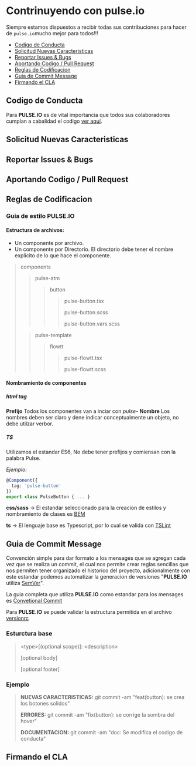 # Contrinuyendo con pulse.io

Siempre estamos dispuestos a recibir todas sus contribuciones para hacer de `pulse.io`mucho mejor para todos!!!

- [Codigo de Conducta](#coc)
- [Solicitud Nuevas Caracteristicas](#snc)
- [Reportar Issues & Bugs](#i&b)
- [Aportando Codigo / Pull Request](apr)
- [Reglas de Codificacion](#rdc)
- [Guia de Commit Message](#gcm)
- [Firmando el CLA](#cla)

## <a name="coc"></a> Codigo de Conducta

  Para __PULSE.IO__ es de vital importancia que todos sus colaboradores cumplan a cabalidad el codigo [ver aquí](https://github.com/ivanntis/pulse/blob/master/CODIGO_CONDUCTA.md).

## <a name="snc"></a> Solicitud Nuevas Caracteristicas

## <a name="i&b"></a> Reportar Issues & Bugs

## <a name="apr"></a> Aportando Codigo / Pull Request
  
## <a name="rdc"></a> Reglas de Codificacion

### Guia de estilo __PULSE.IO__

#### Estructura de archivos:

- Un componente por archivo.
- Un componente por Directorio. El directorio debe tener el nombre explicito de lo que hace el componente.

> components
> 
> > pulse-atm
> > > button
> > > > pulse-button.tsx
> > > >
> > > > pulse-button.scss
> > > >
> > > > pulse-button.vars.scss
> 
> > pulse-template
> > > flowtt
> > > > pulse-flowtt.tsx
> > > >
> > > > pulse-flowtt.scss

#### Nombramiento de componentes

#####  html tag

**Prefijo** Todos los componentes van a inciar con _pulse-_
**Nombre** Los nombres deben ser claro y dene indicar conceptualmente un objeto, no debe utilzar verbor. 

##### TS

Utilizamos el estandar ES6, No debe tener prefijos y comiensan con la palabra Pulse.

*Ejemplo:*

```ts
@Component({
  tag: 'pulse-button'
})
export class PulseButton { ... }

```

 **css/sass** -> El estandar seleccionado para la creacion de estilos y nombramiento de clases es [BEM](http://getbem.com/)

 **ts** -> El lenguaje base es Typescript, por lo cual se valida con [TSLint](https://palantir.github.io/tslint/)

## <a name="gcm">Guia de Commit Message</a>

Convención simple para dar formato a los mensages que se agregan cada vez que se realiza un commit, el cual nos permite crear reglas sencillas que nos permiten tener organizado el historico del proyecto, adicionalmente con este estandar podemos automatizar la generacion de versiones "__PULSE.IO__ utiliza [SemVer](https://semver.org/)".

La guia completa que utiliza __PULSE.IO__ como estandar para los mensages es [Convetional Commit](https://www.conventionalcommits.org/en/v1.0.0-beta.4)

Para __PULSE.IO__ se puede validar la estructura permitida en el archivo [versionrc](https://github.com/ivanntis/pulse/blob/master/.versionrc)

### Esturctura base

> \<type>[(optional scope)]: \<description>
>
> [optional body]
>
> [optional footer]

### Ejemplo

> **NUEVAS CARACTERISTICAS:** git commit -am "feat(button): se crea los botones solidos"
>
> **ERRORES:** git commit -am "fix(button): se corrige la sombra del hover"
>
> **DOCUMENTACION:** git commit -am "doc: Se modifica el codigo de conducta"


## <a name="cla"></a> Firmando el CLA



